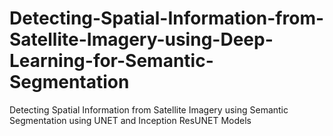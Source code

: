 # Detecting-Spatial-Information-from-Satellite-Imagery-using-Deep-Learning-for-Semantic-Segmentation
Detecting Spatial Information from Satellite Imagery using Semantic Segmentation using UNET and Inception ResUNET Models
